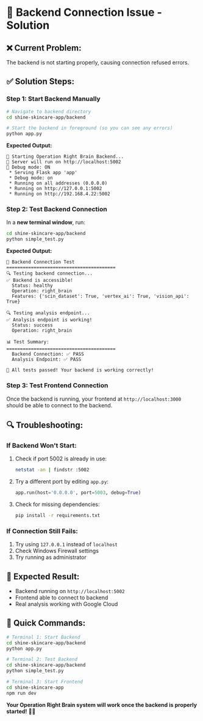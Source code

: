 # 🔧 Backend Connection Issue - Solution

## **❌ Current Problem:**
The backend is not starting properly, causing connection refused errors.

## **✅ Solution Steps:**

### **Step 1: Start Backend Manually**
```bash
# Navigate to backend directory
cd shine-skincare-app/backend

# Start the backend in foreground (so you can see any errors)
python app.py
```

**Expected Output:**
```
🚀 Starting Operation Right Brain Backend...
📍 Server will run on http://localhost:5002
🔧 Debug mode: ON
 * Serving Flask app 'app'
 * Debug mode: on
 * Running on all addresses (0.0.0.0)
 * Running on http://127.0.0.1:5002
 * Running on http://192.168.4.22:5002
```

### **Step 2: Test Backend Connection**
In a **new terminal window**, run:
```bash
cd shine-skincare-app/backend
python simple_test.py
```

**Expected Output:**
```
🧠 Backend Connection Test
========================================
🔍 Testing backend connection...
✅ Backend is accessible!
  Status: healthy
  Operation: right_brain
  Features: {'scin_dataset': True, 'vertex_ai': True, 'vision_api': True}

🔍 Testing analysis endpoint...
✅ Analysis endpoint is working!
  Status: success
  Operation: right_brain

📊 Test Summary:
========================================
  Backend Connection: ✅ PASS
  Analysis Endpoint: ✅ PASS

🎉 All tests passed! Your backend is working correctly!
```

### **Step 3: Test Frontend Connection**
Once the backend is running, your frontend at `http://localhost:3000` should be able to connect to the backend.

## **🔍 Troubleshooting:**

### **If Backend Won't Start:**
1. Check if port 5002 is already in use:
   ```bash
   netstat -an | findstr :5002
   ```

2. Try a different port by editing `app.py`:
   ```python
   app.run(host='0.0.0.0', port=5003, debug=True)
   ```

3. Check for missing dependencies:
   ```bash
   pip install -r requirements.txt
   ```

### **If Connection Still Fails:**
1. Try using `127.0.0.1` instead of `localhost`
2. Check Windows Firewall settings
3. Try running as administrator

## **🎯 Expected Result:**
- Backend running on `http://localhost:5002`
- Frontend able to connect to backend
- Real analysis working with Google Cloud

## **🚀 Quick Commands:**
```bash
# Terminal 1: Start Backend
cd shine-skincare-app/backend
python app.py

# Terminal 2: Test Backend
cd shine-skincare-app/backend
python simple_test.py

# Terminal 3: Start Frontend
cd shine-skincare-app
npm run dev
```

**Your Operation Right Brain system will work once the backend is properly started!** 🧠✨ 